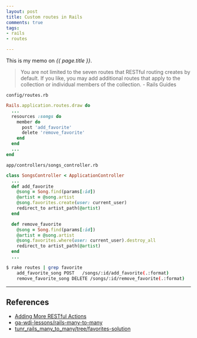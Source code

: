 ```yaml
---
layout: post
title: Custom routes in Rails
comments: true
tags:
- rails
- routes

---
```


This is my memo on *{{ page.title }}*.

> You are not limited to the seven routes that RESTful routing creates by default. If you like, you may add additional routes that apply to the collection or individual members of the collection. - Rails Guides

 

`config/routes.rb`

```rb
Rails.application.routes.draw do
  ...
  resources :songs do
    member do
      post 'add_favorite'
      delete 'remove_favorite'
    end
  end
  ...
end
```

`app/controllers/songs_controller.rb`

```rb
class SongsController < ApplicationController
  ...
  def add_favorite
    @song = Song.find(params[:id])
    @artist = @song.artist
    @song.favorites.create(user: current_user)
    redirect_to artist_path(@artist)
  end

  def remove_favorite
    @song = Song.find(params[:id])
    @artist = @song.artist
    @song.favorites.where(user: current_user).destroy_all
    redirect_to artist_path(@artist)
  end
  ...
```

```bash
$ rake routes | grep favorite
    add_favorite_song POST   /songs/:id/add_favorite(.:format)             songs#add_favorite
    remove_favorite_song DELETE /songs/:id/remove_favorite(.:format)          songs#remove_favorite
```

---

## References

- [Adding More RESTful Actions](http://guides.rubyonrails.org/routing.html#adding-more-restful-actions)
- [ga-wdi-lessons/rails-many-to-many](https://github.com/ga-wdi-lessons/rails-many-to-many)
- [tunr_rails_many_to_many/tree/favorites-solution](https://github.com/ga-wdi-exercises/tunr_rails_many_to_many/tree/favorites-solution)
